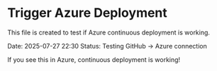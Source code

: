 # Trigger Azure Deployment

This file is created to test if Azure continuous deployment is working.

Date: 2025-07-27 22:30
Status: Testing GitHub -> Azure connection

If you see this in Azure, continuous deployment is working!

